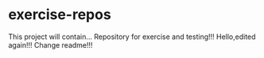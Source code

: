 # exercise-repos
This project will contain...
Repository for exercise and testing!!!
Hello,edited again!!!
Change readme!!!